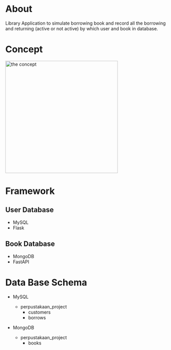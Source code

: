 # About
Library Application to simulate borrowing book and record all the borrowing and returning (active or not active) by which user and book in database.

# Concept
<img src="concept.jpg" alt="the concept" widht="400" height="350"/>

# Framework
## User Database
- MySQL
- Flask

## Book Database
- MongoDB
- FastAPI

# Data Base Schema
- MySQL
    - perpustakaan_project
        - customers
        - borrows

- MongoDB
    - perpustakaan_project
        - books